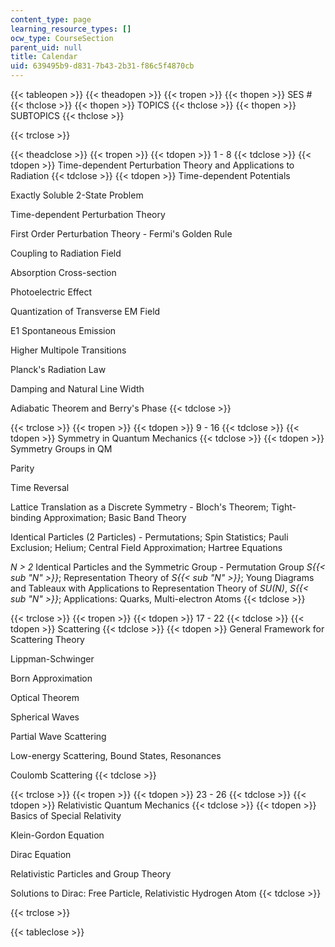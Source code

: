 ```yaml
---
content_type: page
learning_resource_types: []
ocw_type: CourseSection
parent_uid: null
title: Calendar
uid: 639495b9-d831-7b43-2b31-f86c5f4870cb
---
```


{{< tableopen >}}
{{< theadopen >}}
{{< tropen >}}
{{< thopen >}}
SES #
{{< thclose >}}
{{< thopen >}}
TOPICS
{{< thclose >}}
{{< thopen >}}
SUBTOPICS
{{< thclose >}}

{{< trclose >}}

{{< theadclose >}}
{{< tropen >}}
{{< tdopen >}}
1 - 8
{{< tdclose >}}
{{< tdopen >}}
Time-dependent Perturbation Theory and Applications to Radiation
{{< tdclose >}}
{{< tdopen >}}
Time-dependent Potentials  
  
Exactly Soluble 2-State Problem  
  
Time-dependent Perturbation Theory  
  
First Order Perturbation Theory - Fermi's Golden Rule  
  
Coupling to Radiation Field  
  
Absorption Cross-section  
  
Photoelectric Effect  
  
Quantization of Transverse EM Field  
  
E1 Spontaneous Emission  
  
Higher Multipole Transitions  
  
Planck's Radiation Law  
  
Damping and Natural Line Width  
  
Adiabatic Theorem and Berry's Phase
{{< tdclose >}}

{{< trclose >}}
{{< tropen >}}
{{< tdopen >}}
9 - 16
{{< tdclose >}}
{{< tdopen >}}
Symmetry in Quantum Mechanics
{{< tdclose >}}
{{< tdopen >}}
Symmetry Groups in QM  
  
Parity  
  
Time Reversal  
  
Lattice Translation as a Discrete Symmetry - Bloch's Theorem; Tight-binding Approximation; Basic Band Theory  
  
Identical Particles (2 Particles) - Permutations; Spin Statistics; Pauli Exclusion; Helium; Central Field Approximation; Hartree Equations  
  
_N > 2_ Identical Particles and the Symmetric Group - Permutation Group _S{{< sub "N" >}}_; Representation Theory of _S{{< sub "N" >}}_; Young Diagrams and Tableaux with Applications to Representation Theory of _SU(N)_, _S{{< sub "N" >}}_; Applications: Quarks, Multi-electron Atoms
{{< tdclose >}}

{{< trclose >}}
{{< tropen >}}
{{< tdopen >}}
17 - 22
{{< tdclose >}}
{{< tdopen >}}
Scattering
{{< tdclose >}}
{{< tdopen >}}
General Framework for Scattering Theory  
  
Lippman-Schwinger  
  
Born Approximation  
  
Optical Theorem  
  
Spherical Waves  
  
Partial Wave Scattering  
  
Low-energy Scattering, Bound States, Resonances  
  
Coulomb Scattering
{{< tdclose >}}

{{< trclose >}}
{{< tropen >}}
{{< tdopen >}}
23 - 26
{{< tdclose >}}
{{< tdopen >}}
Relativistic Quantum Mechanics
{{< tdclose >}}
{{< tdopen >}}
Basics of Special Relativity  
  
Klein-Gordon Equation  
  
Dirac Equation  
  
Relativistic Particles and Group Theory  
  
Solutions to Dirac: Free Particle, Relativistic Hydrogen Atom
{{< tdclose >}}

{{< trclose >}}

{{< tableclose >}}